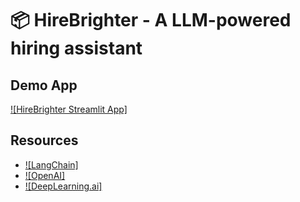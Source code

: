 # 📦 HireBrighter - A LLM-powered hiring assistant

## Demo App

[![HireBrighter Streamlit App]](https://hirefire.streamlit.app/)

## Resources

- [![LangChain]](https://hirefire.streamlit.app/)
- [![OpenAI]](https://platform.openai.com/)
- [![DeepLearning.ai]](https://www.deeplearning.ai/courses/)
